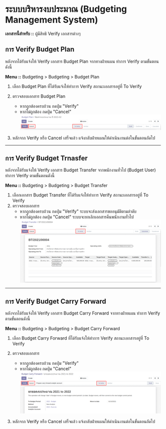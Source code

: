 # ระบบบริหารงบประมาณ (Budgeting Management System)

**เอกสารนี้สำหรับ ::** ผู้มีสิทธิ Verify เอกสารต่างๆ

## การ Verify Budget Plan

หลังจากได้รับแจ้งให้ Verify เอกสาร Budget Plan จากทางฝ่ายแผน ทำการ Verify ตามขั้นตอนดังนี้

**Menu ::** Budgeting > Budgeting > Budget Plan

1. เลือก Budget Plan ที่ได้รับแจ้งให้ทำการ Verify สถานะเอกสารอยู่ที่ To Verify
2. ตรวจสอบเอกสาร Budget Plan
    - หากถูกต้องครบถ้วน กดปุ่ม "Verify"
    - หากไม่ถูกต้อง กดปุ่ม "Cancel"
![](img/8_verify/budget_plan.png)

3. หลักจาก Verify หรือ Cancel เสร็จแล้ว แจ้งกลับฝ่ายแผนให้ดำเนินงานต่อในขั้นตอนถัดไป

------------------------------

## การ Verify Budget Trnasfer

หลังจากได้รับแจ้งให้ Verify เอกสาร Budget Transfer จากพนักงานทั่วไป (Budget User) ทำการ Verify ตามขั้นตอนดังนี้

**Menu ::** Budgeting > Budgeting > Budget Transfer

1. เลือกเอกสาร Budget Transfer ที่ได้รับแจ้งให้ทำการ Verify สถานะเอกสารอยู่ที่ To Verify
2. ตรวจสอบเอกสาร 
    - หากถูกต้องครบถ้วน กดปุ่ม "Verify" ระบบจะส่งเอกสารขออนุมัติตามลำดับ
    - หากไม่ถูกต้อง กดปุ่ม "Cancel" ระบบจะยกเลิกเอกสารคืนพนักงานทั่วไป
![](img/8_verify/budget_transfer.png)

------------------------------

## การ Verify Budget Carry Forward

หลังจากได้รับแจ้งให้ Verify เอกสาร Budget Carry Forward จากทางฝ่ายแผน ทำการ Verify ตามขั้นตอนดังนี้

**Menu ::** Budgeting > Budgeting > Budget Carry Forward

1. เลือก Budget Carry Forward ที่ได้รับแจ้งให้ทำการ Verify สถานะเอกสารอยู่ที่ To Verify
2. ตรวจสอบเอกสาร 
    - หากถูกต้องครบถ้วน กดปุ่ม "Verify"
    - หากไม่ถูกต้อง กดปุ่ม "Cancel"
![](img/8_verify/carry_forward.png)

3. หลักจาก Verify หรือ Cancel เสร็จแล้ว แจ้งกลับฝ่ายแผนให้ดำเนินงานต่อในขั้นตอนถัดไป
